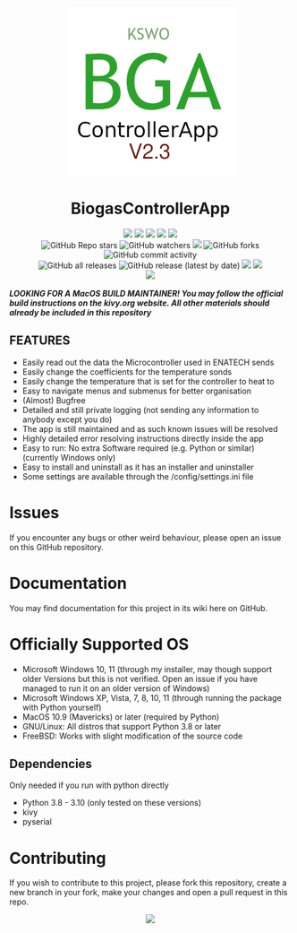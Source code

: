 <div id="title" align="center">
    <img src="./BiogasControllerApp-V2.3/BiogasControllerAppLogo.png" width="300">
    <h1>BiogasControllerApp</h1>
</div>

<div id="badges" align="center">
    <img src="https://img.shields.io/github/license/simplePCBuilding/BiogasControllerApp.svg">
    <img src="https://img.shields.io/github/repo-size/simplePCBuilding/BiogasControllerApp.svg">
    <img src="https://img.shields.io/tokei/lines/github/simplePCBuilding/BiogasControllerApp">
    <img src="https://img.shields.io/github/languages/top/simplePCBuilding/BiogasControllerApp">
    <img src="https://img.shields.io/github/directory-file-count/simplePCBuilding/BiogasControllerApp.svg">
    <br>
    <img alt="GitHub Repo stars" src="https://img.shields.io/github/stars/simplePCBuilding/BiogasControllerApp">
    <img alt="GitHub watchers" src="https://img.shields.io/github/watchers/simplePCBuilding/BiogasControllerApp">
    <img src="https://img.shields.io/github/issues-pr-raw/simplePCBuilding/BiogasControllerApp">
    <img alt="GitHub forks" src="https://img.shields.io/github/forks/simplePCBuilding/BiogasControllerApp">
    <img alt="GitHub commit activity" src="https://img.shields.io/github/commit-activity/m/simplePCBuilding/BiogasControllerApp">
    <br>
    <img alt="GitHub all releases" src="https://img.shields.io/github/downloads/simplePCBuilding/BiogasControllerApp/total?label=Downloads (total)">
    <img alt="GitHub release (latest by date)" src="https://img.shields.io/github/downloads/simplePCBuilding/BiogasControllerApp/latest/total?label=Downloads (latest)">
    <img src="https://img.shields.io/github/release/simplePCBuilding/BiogasControllerApp.svg">
    <img src="https://img.shields.io/github/package-json/v/simplePCBuilding/BiogasControllerApp.svg?label=Development Version">
</div>

<div id="donate" align="center">
    <a href="https://store.janishutz.com/donate" target="_blank"><img src="https://store-cdn.janishutz.com/static/support-me.jpg" width="150px"></a>
</div>
				
***LOOKING FOR A MacOS BUILD MAINTAINER! You may follow the official build instructions on the kivy.org website. All other materials should already be included in this repository***
		
## FEATURES
- Easily read out the data the Microcontroller used in ENATECH sends
- Easily change the coefficients for the temperature sonds
- Easily change the temperature that is set for the controller to heat to
- Easy to navigate menus and submenus for better organisation
- (Almost) Bugfree
- Detailed and still private logging (not sending any information to anybody except you do)
- The app is still maintained and as such known issues will be resolved
- Highly detailed error resolving instructions directly inside the app 
- Easy to run: No extra Software required (e.g. Python or similar) (currently Windows only)
- Easy to install and uninstall as it has an installer and uninstaller
- Some settings are available through the /config/settings.ini file
	
# Issues
If you encounter any bugs or other weird behaviour, please open an issue on this GitHub repository. 

# Documentation
You may find documentation for this project in its wiki here on GitHub.

# Officially Supported OS
- Microsoft Windows 10, 11 (through my installer, may though support older Versions but this is not verified. Open an issue if you have managed to run it on an older version of Windows)
- Microsoft Windows XP, Vista, 7, 8, 10, 11 (through running the package with Python yourself)
- MacOS 10.9 (Mavericks) or later (required by Python)
- GNU/Linux: All distros that support Python 3.8 or later
- FreeBSD: Works with slight modification of the source code 

## Dependencies
Only needed if you run with python directly
- Python 3.8 - 3.10 (only tested on these versions)
- kivy
- pyserial

# Contributing
If you wish to contribute to this project, please fork this repository, create a new branch in your fork, make your changes and open a pull request in this repo. 


<div id="donate" align="center">
    <a href="https://store.janishutz.com/donate" target="_blank"><img src="https://store-cdn.janishutz.com/static/support-me.jpg" width="150px"></a>
</div>
